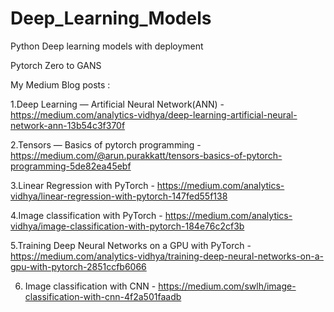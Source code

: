# Deep_Learning_Models
Python Deep learning models with deployment 

Pytorch Zero to GANS

My Medium Blog posts :

1.Deep Learning — Artificial Neural Network(ANN) - https://medium.com/analytics-vidhya/deep-learning-artificial-neural-network-ann-13b54c3f370f

2.Tensors — Basics of pytorch programming - https://medium.com/@arun.purakkatt/tensors-basics-of-pytorch-programming-5de82ea45ebf

3.Linear Regression with PyTorch - https://medium.com/analytics-vidhya/linear-regression-with-pytorch-147fed55f138

4.Image classification with PyTorch - https://medium.com/analytics-vidhya/image-classification-with-pytorch-184e76c2cf3b

5.Training Deep Neural Networks on a GPU with PyTorch - https://medium.com/analytics-vidhya/training-deep-neural-networks-on-a-gpu-with-pytorch-2851ccfb6066

6. Image classification with CNN - https://medium.com/swlh/image-classification-with-cnn-4f2a501faadb

